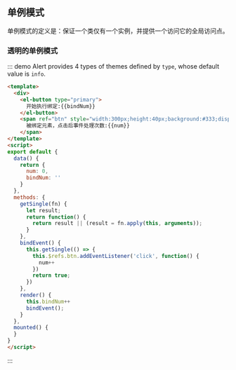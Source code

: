 ## 单例模式

单例模式的定义是：保证一个类仅有一个实例，并提供一个访问它的全局访问点。

### 透明的单例模式

::: demo Alert provides 4 types of themes defined by `type`, whose default value is `info`.

```html
<template>
  <div>
    <el-button type="primary">
      开始执行绑定:{{bindNum}}
    </el-button>
    <span ref="btn" style="width:300px;height:40px;background:#333;display:inline-block">
      被绑定元素，点击后事件处理次数:{{num}}
    </span>
</template>
<script>
export default {
  data() {
    return {
      num: 0,
      bindNum: ''
    }
  },
  methods: {
    getSingle(fn) {
      let result;
      return function() {
        return result || (result = fn.apply(this, arguments));
      }
    },
    bindEvent() {
      this.getSingle(() => {
        this.$refs.btn.addEventListener('click', function() {
          num++
        })
        return true;
      })
    },
    render() {
      this.bindNum++
      bindEvent();
    }
  },
  mounted() {
  }
}
</script>
```

:::

<style>
.demo-box .el-alert {
  margin: 20px 0 0;
}

.demo-box .el-alert:first-child {
  margin: 0;
  color: #000;
}
</style>
